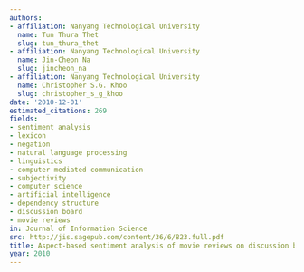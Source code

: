 ```yaml
---
authors:
- affiliation: Nanyang Technological University
  name: Tun Thura Thet
  slug: tun_thura_thet
- affiliation: Nanyang Technological University
  name: Jin-Cheon Na
  slug: jincheon_na
- affiliation: Nanyang Technological University
  name: Christopher S.G. Khoo
  slug: christopher_s_g_khoo
date: '2010-12-01'
estimated_citations: 269
fields:
- sentiment analysis
- lexicon
- negation
- natural language processing
- linguistics
- computer mediated communication
- subjectivity
- computer science
- artificial intelligence
- dependency structure
- discussion board
- movie reviews
in: Journal of Information Science
src: http://jis.sagepub.com/content/36/6/823.full.pdf
title: Aspect-based sentiment analysis of movie reviews on discussion boards
year: 2010
---
```

